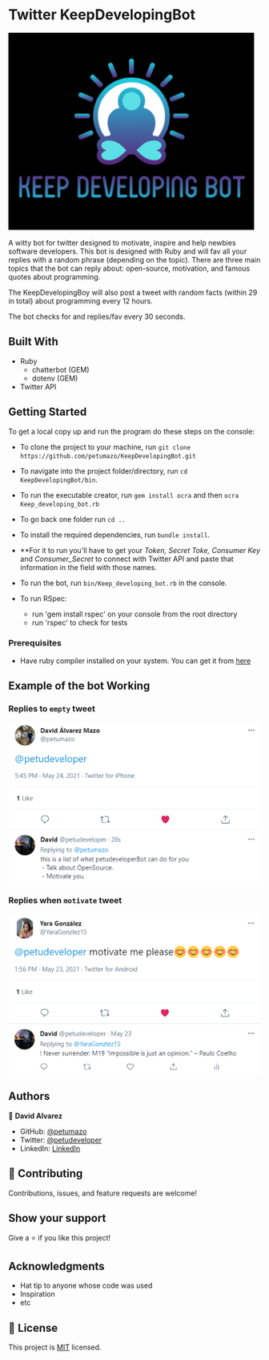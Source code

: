 # Twitter KeepDevelopingBot 

![screenshot](./readme_lib/KeepDevelopingBot_Logo.png)

A witty bot for twitter designed to motivate, inspire and help newbies software developers. This bot is designed with Ruby and will fav all your replies with a random phrase (depending on the topic). There are three main topics that the bot can reply about: open-source, motivation, and famous quotes about programming.

The KeepDevelopingBoy will also post a tweet with random facts (within 29 in total) about programming every 12 hours.

The bot checks for and replies/fav every 30 seconds.


## Built With

- Ruby
  - chatterbot (GEM)
  - dotenv (GEM)
- Twitter API


## Getting Started

To get a local copy up and run the program do these steps on the console:
- To clone the project to your machine, run `git clone https://github.com/petumazo/KeepDevelopingBot.git`
- To navigate into the project folder/directory, run `cd KeepDevelopingBot/bin`.
- To run the executable creator, run `gem install ocra` and then `ocra Keep_developing_bot.rb`
- To go back one folder run `cd ..`
- To install the required dependencies, run `bundle install`.
- **For it to run you'll have to get your _Token, Secret Toke, Consumer Key_ and _Consumer_Secret_ to connect with Twitter API and paste that information in the field with those names.
- To run the bot, run `bin/Keep_developing_bot.rb` in the console.

- To run RSpec:
  - run 'gem install rspec' on your console from the root directory
  - run 'rspec' to check for tests 
### Prerequisites
- Have ruby compiler installed on your system. You can get it from [here](https://www.ruby-lang.org/es/documentation/installation/)


## Example of the bot Working

### Replies to `empty` tweet
![screenshot](./readme_lib/screenshot2.png)

### Replies when `motivate` tweet
![screenshot](./readme_lib/screenshot1.png)


## Authors

👤 **David Alvarez**

- GitHub: [@petumazo](https://github.com/petumazo)
- Twitter: [@petudeveloper](https://twitter.com/petudeveloper)
- LinkedIn: [LinkedIn](https://www.linkedin.com/in/david-alvarez-mazzo-777712143/)


## 🤝 Contributing

Contributions, issues, and feature requests are welcome!


## Show your support

Give a ⭐️ if you like this project!


## Acknowledgments

- Hat tip to anyone whose code was used
- Inspiration
- etc

## 📝 License

This project is [MIT](./MIT.md) licensed.
